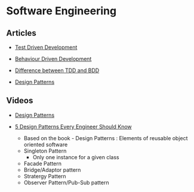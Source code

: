 # Software Engineering

## Articles

- [Test Driven Development](https://www.geeksforgeeks.org/test-driven-development-tdd/)
- [Behaviour Driven Development](https://www.geeksforgeeks.org/behavioral-driven-development-bdd-in-software-engineering/?ref=rp)
- [Difference between TDD and BDD](https://www.geeksforgeeks.org/difference-between-bdd-vs-tdd-in-software-engineering/?ref=rp)

- [Design Patterns](https://www.tutorialspoint.com/design_pattern/design_pattern_overview.htm)

## Videos

- [Design Patterns](https://www.youtube.com/watch?v=NU_1StN5Tkk)

- [5 Design Patterns Every Engineer Should Know](https://www.youtube.com/watch?v=FLmBqI3IKMA)
    - Based on the book - Design Patterns : Elements of reusable object oriented software 
    - Singleton Pattern
        - Only one instance for a given class
    - Facade Pattern
    - Bridge/Adaptor pattern
    - Stratergy Pattern
    - Observer Pattern/Pub-Sub pattern